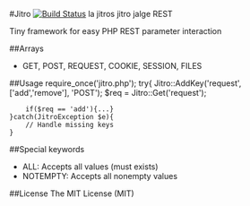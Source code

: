 #Jitro
[![Build Status](https://travis-ci.org/thaapaniemi/Jitro.svg?branch=master)](https://travis-ci.org/thaapaniemi/Jitro)
la jitros jitro jalge REST

Tiny framework for easy PHP REST parameter interaction

##Arrays
* GET, POST, REQUEST, COOKIE, SESSION, FILES

##Usage
	require_once('jitro.php');
	try{
		Jitro::AddKey('request',['add','remove'], 'POST');
		$req = Jitro::Get('request');

		if($req == 'add'){...}
	}catch(JitroException $e){
		// Handle missing keys
	}

##Special keywords
* ALL: Accepts all values (must exists)
* NOTEMPTY: Accepts all nonempty values

##License
The MIT License (MIT)

